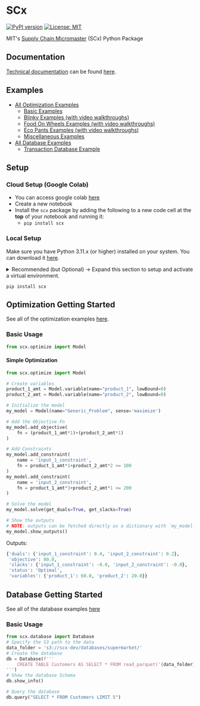 # SCx
[![PyPI version](https://badge.fury.io/py/scx.svg)](https://badge.fury.io/py/scx)
[![License: MIT](https://img.shields.io/badge/License-MIT-yellow.svg)](https://opensource.org/licenses/MIT)

MIT's [Supply Chain Micromaster](https://micromasters.mit.edu/scm/) (SCx) Python Package

## Documentation
[Technical documentation](https://connor-makowski.github.io/scx/scx.html) can be found [here](https://connor-makowski.github.io/scx/scx.html).

## Examples
- [All Optimization Examples](https://github.com/connor-makowski/scx/tree/main/notebooks/optimization/)
  - [Basic Examples](https://github.com/connor-makowski/scx/tree/main/notebooks/optimization/basic_examples)
  - [Blinky Examples (with video walkthroughs)](https://github.com/connor-makowski/scx/tree/main/notebooks/optimization/blinky_examples)
  - [Food On Wheels Examples (with video walkthroughs)](https://github.com/connor-makowski/scx/tree/main/notebooks/optimization/fow_examples)
  - [Eco Pants Examples (with video walkthroughs)](https://github.com/connor-makowski/scx/tree/main/notebooks/optimization/eco_pants_examples)
  - [Miscellaneous Examples](https://github.com/connor-makowski/scx/tree/main/notebooks/optimization/misc_examples)
- [All Database Examples](https://github.com/connor-makowski/scx/tree/main/notebooks/database/)
  - [Transaction Database Example](https://github.com/connor-makowski/scx/tree/main/notebooks/database/Transaction.ipynb)

## Setup

### Cloud Setup (Google Colab)
- You can access google colab [here](https://colab.research.google.com/)
- Create a new notebook
- Install the `scx` package by adding the following to a new code cell at the **top** of your notebook and running it:
  - `pip install scx`


### Local Setup
Make sure you have Python 3.11.x (or higher) installed on your system. You can download it [here](https://www.python.org/downloads/).
<details>
<summary>
Recommended (but Optional) -> Expand this section to setup and activate a virtual environment.
</summary>

  - Install (or upgrade) virtualenv:
  ```
  python3 -m pip install --upgrade virtualenv
  ```
  - Create your virtualenv named `venv`:
  ```
  python3 -m virtualenv venv
  ```
  - Activate your virtual environment
    - On Unix (Mac or Linux):
    ```
    source venv/bin/activate
    ```
    - On Windows:
    ```
    venv\\scripts\\activate
    ```
</details>

```
pip install scx
```

## Optimization Getting Started
See all of the optimization examples [here](https://github.com/connor-makowski/scx/tree/main/notebooks/optimization/).

### Basic Usage
```py
from scx.optimize import Model
```

#### Simple Optimization
```py
from scx.optimize import Model

# Create variables
product_1_amt = Model.variable(name="product_1", lowBound=0)
product_2_amt = Model.variable(name="product_2", lowBound=0)

# Initialize the model
my_model = Model(name="Generic_Problem", sense='maximize')

# Add the Objective Fn
my_model.add_objective(
    fn = (product_1_amt*1)+(product_2_amt*1)
)

# Add Constraints
my_model.add_constraint(
    name = 'input_1_constraint',
    fn = product_1_amt*1+product_2_amt*2 <= 100
)
my_model.add_constraint(
    name = 'input_2_constraint',
    fn = product_1_amt*3+product_2_amt*1 <= 200
)

# Solve the model
my_model.solve(get_duals=True, get_slacks=True)

# Show the outputs
# NOTE: outputs can be fetched directly as a dictionary with `my_model.get_outputs()`
my_model.show_outputs()
```
Outputs:
```py
{'duals': {'input_1_constraint': 0.4, 'input_2_constraint': 0.2},
 'objective': 80.0,
 'slacks': {'input_1_constraint': -0.0, 'input_2_constraint': -0.0},
 'status': 'Optimal',
 'variables': {'product_1': 60.0, 'product_2': 20.0}}

```

## Database Getting Started
See all of the database examples [here](https://github.com/connor-makowski/scx/tree/main/notebooks/database/)

### Basic Usage
```py
from scx.database import Database
# Specify the S3 path to the data
data_folder = 's3://scx-dev/databases/supermarket/'
# Create the database
db = Database(f'''
    CREATE TABLE Customers AS SELECT * FROM read_parquet('{data_folder}customers.parquet');
''')
# Show the database Schema
db.show_info()

# Query the database
db.query("SELECT * FROM Customers LIMIT 5")
```